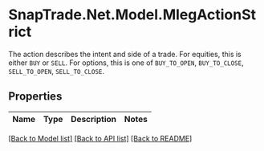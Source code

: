 # SnapTrade.Net.Model.MlegActionStrict
The action describes the intent and side of a trade. For equities, this is either `BUY` or `SELL`. For options, this is one of `BUY_TO_OPEN`, `BUY_TO_CLOSE`, `SELL_TO_OPEN`, `SELL_TO_CLOSE`.

## Properties

Name | Type | Description | Notes
------------ | ------------- | ------------- | -------------

[[Back to Model list]](../README.md#documentation-for-models) [[Back to API list]](../README.md#documentation-for-api-endpoints) [[Back to README]](../README.md)

